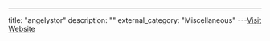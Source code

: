 ---
title: "angelystor"
description: ""
external_category: "Miscellaneous"
---[Visit Website](https://github.com/angelystor)


